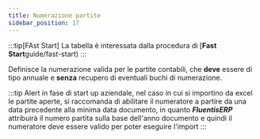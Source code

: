 ```yaml
---
title: Numerazione partite
sidebar_position: 17
---
```


:::tip[FAst Start]
La tabella è interessata dalla procedura di [**Fast Start**guide/fast-start)
:::

Definisce la numerazione valida per le partite contabili, che **deve** essere di tipo annuale e **senza** recupero di eventuali buchi di numerazione.

:::tip Alert
in fase di start up aziendale, nel caso in cui si importino da excel le partite aperte, si raccomanda di abilitare il numeratore a partire da una data precedente alla minima data documento, in quanto ***FluentisERP*** attribuirà il numero partita sulla base dell'anno documento e quindi il numeratore deve essere valido per poter eseguire l'import
:::